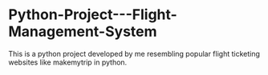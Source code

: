 # Python-Project---Flight-Management-System
This is a python project developed by me resembling popular flight ticketing websites like makemytrip in python.
